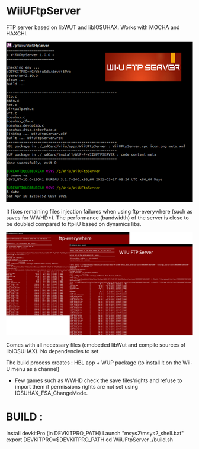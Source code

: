 # WiiUFtpServer
FTP server based on libWUT and libIOSUHAX.
Works with MOCHA and HAXCHI.

<p align="center">
  <img src="WiiUFtpServer.png">
</p>


It fixes remaining files injection failures when using ftp-everywhere (such as saves for WWHD*).
The performance (bandwidth) of the server is close to be doubled compared to ftpiiU based on dynamics libs.

<p align="center">
  <img src="bandwith.png">
</p>

Comes with all necessary files (emebeded libWut and compile sources of libIOSUHAX). 
No dependencies to set.

The build process creates : HBL app + WUP package (to install it on the Wii-U menu as a channel)

* Few games such as WWHD check the save files'rights and refuse to import them if permissions rights are not set using IOSUHAX_FSA_ChangeMode.

#
# BUILD :

Install devkitPro (in DEVKITPRO_PATH)
Launch "msys2\msys2_shell.bat"
export DEVKITPRO=$DEVKITPRO_PATH
cd WiiUFtpServer
./build.sh

